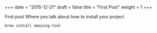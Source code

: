 +++
date = "2015-12-21"
draft = false
title = "First Post"
weight = 1
+++

First post
Where you talk about how to install your project

```
brew install amazing-tool
```

